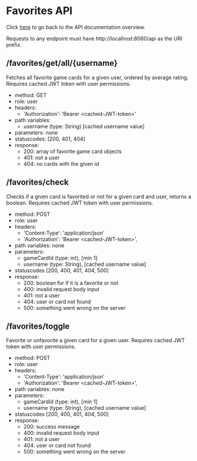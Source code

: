 # Favorites API

Click [here](../README.md) to go back to the API documentation overview.

Requests to any endpoint must have http://localhost:8080/api as the URI prefix. 

## /favorites/get/all/{username}

Fetches all favorite game cards for a given user, ordered by average rating. Requires cached JWT token with user permissions.

- method: GET
- role: user
- headers:
  - 'Authorization': 'Bearer \<cached-JWT-token>'
- path variables: 
  - username (type: String) [cached username value]
- parameters: none
- statuscodes: [200, 401, 404]
- response: 
    - 200: array of favorite game card objects
    - 401: not a user
    - 404: no cards with the given id

## /favorites/check

Checks if a given card is favorited or not for a given card and user, returns a boolean. Requires cached JWT token with user permissions.

- method: POST
- role: user
- headers: 
  - 'Content-Type': 'application/json'
  - 'Authorization': 'Bearer \<cached-JWT-token>',
- path variables: none
- parameters:
  - gameCardId (type: int), [min 1]
  - username (type: String), [cached username value]
- statuscodes [200, 400, 401, 404, 500]
- response:
  - 200: boolean for if it is a favorite or not
  - 400: invalid request body input
  - 401: not a user
  - 404: user or card not found
  - 500: something went wrong on the server

## /favorites/toggle

Favorite or unfavorite a given card for a given user. Requires cached JWT token with user permissions.

- method: POST
- role: user
- headers: 
  - 'Content-Type': 'application/json'
  - 'Authorization': 'Bearer \<cached-JWT-token>',
- path variables: none
- parameters:
  - gameCardId (type: int), [min 1]
  - username (type: String), [cached username value]
- statuscodes [200, 400, 401, 404, 500]
- response:
  - 200: success message
  - 400: invalid request body input
  - 401: not a user
  - 404: user or card not found
  - 500: something went wrong on the server
